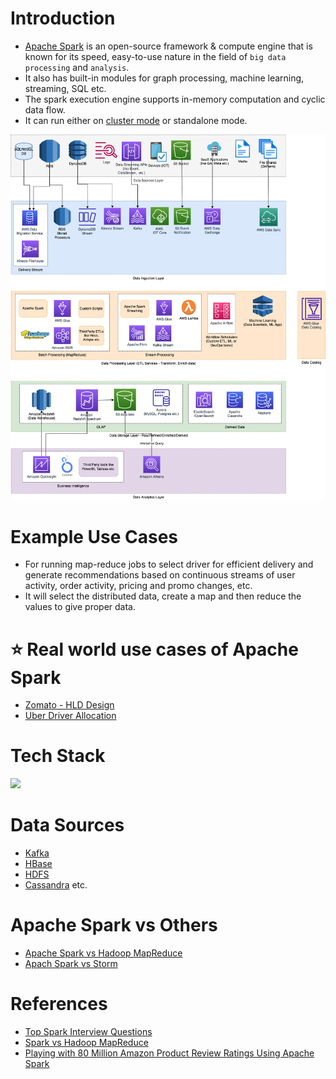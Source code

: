 # Introduction
- [Apache Spark](https://spark.apache.org) is an open-source framework & compute engine that is known for its speed, easy-to-use nature in the field of `big data processing` and `analysis`.
- It also has built-in modules for graph processing, machine learning, streaming, SQL etc.
- The spark execution engine supports in-memory computation and cyclic data flow.
- It can run either on [cluster mode](../../7_PropertiesDistributedSystem/Scalability/ServersCluster.md) or standalone mode.

![](../../0_HLDUseCasesProblems/AWS_ModernDataArchitecture/AWS-Data-Architecture-ETL-OLTP-OLAP-DataLake.png)

# Example Use Cases
- For running map-reduce jobs to select driver for efficient delivery and generate recommendations based on continuous streams of user activity, order activity, pricing and promo changes, etc.
- It will select the distributed data, create a map and then reduce the values to give proper data.

# :star: Real world use cases of Apache Spark
- [Zomato - HLD Design](../../0_HLDUseCasesProblems/FoodOrderingZomatoSwiggy/Readme.md)
- [Uber Driver Allocation](../../0_HLDUseCasesProblems/DriverAllocationUberGoJek/Readme.md)

# Tech Stack

![](https://www.altexsoft.com/media/2021/06/word-image-14.png)

# Data Sources
- [Kafka](../../4_MessageBrokersEDA/Kafka/Readme.md)
- [HBase](../../3_DatabaseServices/NoSQL-Databases/WideColumnDB/ApacheHBase.md)
- [HDFS](../../11_FileStorageServicesHDFS/ApacheHDFS.md) 
- [Cassandra](../../3_DatabaseServices/NoSQL-Databases/WideColumnDB/ApacheCasandra.md) etc.

# Apache Spark vs Others
- [Apache Spark vs Hadoop MapReduce](ApacheSparkVsMapReduce.md) 
- [Apach Spark vs Storm](StreamProcessing/ApacheStorm.md#apachestorm-vs-spark)

# References
- [Top Spark Interview Questions](https://www.interviewbit.com/spark-interview-questions/)
- [Spark vs Hadoop MapReduce](https://www.integrate.io/blog/apache-spark-vs-hadoop-mapreduce/)
- [Playing with 80 Million Amazon Product Review Ratings Using Apache Spark](https://minimaxir.com/2017/01/amazon-spark/)